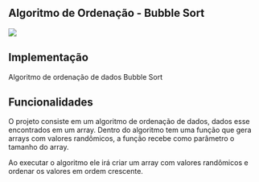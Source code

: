 ## Algoritmo de Ordenação - Bubble Sort
![](https://img.shields.io/badge/Java-ED8B00?style=for-the-badge&logo=java&logoColor=white)

## Implementação

Algoritmo de ordenação de dados Bubble Sort

## Funcionalidades

O projeto consiste em um algoritmo de ordenação de dados, dados esse encontrados em um array. Dentro do algoritmo tem uma função que gera arrays com valores randômicos, a função recebe como parâmetro o tamanho do array. 

Ao executar o algoritmo ele irá criar um array com valores randômicos e ordenar os valores em ordem crescente.



    


